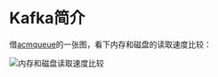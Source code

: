 # Kafka简介

借[acmqueue](http://queue.acm.org/detail.cfm?id=1563874)的一张图，看下内存和磁盘的读取速度比较：

![内存和磁盘读取速度比较](../imgs/mem_vs_disk.jpg)



